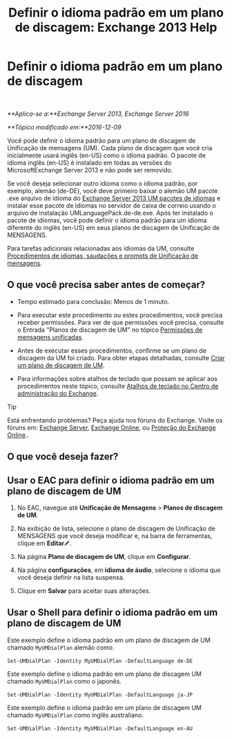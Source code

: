 ﻿---
title: 'Definir o idioma padrão em um plano de discagem: Exchange 2013 Help'
TOCTitle: Definir o idioma padrão em um plano de discagem
ms:assetid: 7a1d2e7e-4053-40af-9ec1-ec714df12ad4
ms:mtpsurl: https://technet.microsoft.com/pt-br/library/Aa998914(v=EXCHG.150)
ms:contentKeyID: 50556233
ms.date: 05/22/2018
mtps_version: v=EXCHG.150
ms.translationtype: MT
---

# Definir o idioma padrão em um plano de discagem

 

_**Aplica-se a:**Exchange Server 2013, Exchange Server 2016_

_**Tópico modificado em:**2016-12-09_

Você pode definir o idioma padrão para um plano de discagem de Unificação de mensagens (UM). Cada plano de discagem que você cria inicialmente usará inglês (en-US) como o idioma padrão. O pacote de idioma inglês (en-US) é instalado em todas as versões do MicrosoftExchange Server 2013 e não pode ser removido.

Se você deseja selecionar outro idioma como o idioma padrão, por exemplo, alemão (de-DE), você deve primeiro baixar o alemão UM pacote .exe arquivo de idioma do [Exchange Server 2013 UM pacotes de idiomas](https://go.microsoft.com/fwlink/p/?linkid=266542) e instalar esse pacote de idiomas no servidor de caixa de correio usando o arquivo de instalação UMLanguagePack.de-de.exe. Após ter instalado o pacote de idiomas, você pode definir o idioma padrão para um idioma diferente do inglês (en-US) em seus planos de discagem de Unificação de MENSAGENS.

Para tarefas adicionais relacionadas aos idiomas da UM, consulte [Procedimentos de idiomas, saudações e prompts de Unificação de mensagens](um-languages-prompts-and-greetings-procedures-exchange-2013-help.md).

## O que você precisa saber antes de começar?

  - Tempo estimado para conclusão: Menos de 1 minuto.

  - Para executar este procedimento ou estes procedimentos, você precisa receber permissões. Para ver de que permissões você precisa, consulte o Entrada "Planos de discagem de UM" no tópico [Permissões de mensagens unificadas](unified-messaging-permissions-exchange-2013-help.md).

  - Antes de executar esses procedimentos, confirme se um plano de discagem da UM foi criado. Para obter etapas detalhadas, consulte [Criar um plano de discagem de UM](create-a-um-dial-plan-exchange-2013-help.md).

  - Para informações sobre atalhos de teclado que possam se aplicar aos procedimentos neste tópico, consulte [Atalhos de teclado no Centro de administração do Exchange](keyboard-shortcuts-in-the-exchange-admin-center-exchange-online-protection-help.md).


> [!TIP]
> Está enfrentando problemas? Peça ajuda nos fóruns do Exchange. Visite os fóruns em: <A href="https://go.microsoft.com/fwlink/p/?linkid=60612">Exchange Server</A>, <A href="https://go.microsoft.com/fwlink/p/?linkid=267542">Exchange Online</A>, ou <A href="https://go.microsoft.com/fwlink/p/?linkid=285351">Proteção do Exchange Online</A>..



## O que você deseja fazer?

## Usar o EAC para definir o idioma padrão em um plano de discagem de UM

1.  No EAC, navegue até **Unificação de Mensagens** \> **Planos de discagem de UM**.

2.  Na exibição de lista, selecione o plano de discagem de Unificação de MENSAGENS que você deseja modificar e, na barra de ferramentas, clique em **Editar**![Ícone de edição](images/JJ218640.6f53ccb2-1f13-4c02-bea0-30690e6ea71d(EXCHG.150).gif "Ícone de edição").

3.  Na página **Plano de discagem de UM**, clique em **Configurar**.

4.  Na página **configurações**, em **idioma de áudio**, selecione o idioma que você deseja definir na lista suspensa.

5.  Clique em **Salvar** para aceitar suas alterações.

## Usar o Shell para definir o idioma padrão em um plano de discagem de UM

Este exemplo define o idioma padrão em um plano de discagem de UM chamado `MyUMDialPlan` alemão como.

    Set-UMDialPlan -Identity MyUMDialPlan -DefaultLanguage de-DE

Este exemplo define o idioma padrão em um plano de discagem UM chamado `MyUMDialPlan` como o japonês.

    Set-UMDialPlan -Identity MyUMDialPlan -DefaultLanguage ja-JP

Este exemplo define o idioma padrão em um plano de discagem UM chamado `MyUMDialPlan` como inglês australiano.

    Set-UMDialPlan -Identity MyUMDialPlan -DefaultLanguage en-AU

